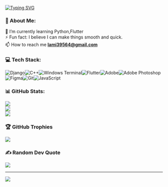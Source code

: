 <a href="https://git.io/typing-svg"><img src="https://readme-typing-svg.demolab.com?font=Fira+Code&duration=2000&pause=1000&center=true&vCenter=true&multiline=true&random=false&^width=435&height=100&lines=Hi+%F0%9F%91%8B%2C+I'm+Abbou+Lamis+Nesrine;Web+developer+from+Algeria" alt="Typing SVG" /></a>


<!---
<h1 align="center">           Hi 👋, I'm Abbou Lamis Nesrine</h1>
<h3 align="center">Web developer from Algeria</h3>
--->
### 💫 About Me:
🌱 I’m currently learning Python,Flutter<br>⚡ Fun fact: I believe I can make things smooth and quick.<br>
📫 How to reach me **lami39564@gmail.com**

### 💻 Tech Stack:
![Django](https://img.shields.io/badge/django-%23092E20.svg?style=for-the-badge&logo=django&logoColor=white)![C++](https://img.shields.io/badge/c++-%2300599C.svg?style=for-the-badge&logo=c%2B%2B&logoColor=white)![Windows Terminal](https://img.shields.io/badge/Windows%20Terminal-%234D4D4D.svg?style=for-the-badge&logo=windows-terminal&logoColor=white)![Flutter](https://img.shields.io/badge/Flutter-%2302569B.svg?style=for-the-badge&logo=Flutter&logoColor=white)![Adobe](https://img.shields.io/badge/adobe-%23FF0000.svg?style=for-the-badge&logo=adobe&logoColor=white)![Adobe Photoshop](https://img.shields.io/badge/adobe%20photoshop-%2331A8FF.svg?style=for-the-badge&logo=adobe%20photoshop&logoColor=white)![Figma](https://img.shields.io/badge/figma-%23F24E1E.svg?style=for-the-badge&logo=figma&logoColor=white)![Git](https://img.shields.io/badge/git-%23F05033.svg?style=for-the-badge&logo=git&logoColor=white)![JavaScript](https://img.shields.io/badge/javascript-%23323330.svg?style=for-the-badge&logo=javascript&logoColor=%23F7DF1E)
### 📊 GitHub Stats:
![](https://github-readme-stats.vercel.app/api?username=simaLLamis&theme=neon&hide_border=false&include_all_commits=false&count_private=false)<br/>
![](https://github-readme-streak-stats.herokuapp.com/?user=simaLLamis&theme=neon&hide_border=false)<br/>
![](https://github-readme-stats.vercel.app/api/top-langs/?username=simaLLamis&theme=neon&hide_border=false&include_all_commits=false&count_private=false&layout=compact)


### 🏆 GitHub Trophies
![](https://github-profile-trophy.vercel.app/?username=simaLLamis&theme=radical&no-frame=false&no-bg=true&margin-w=4)

### ✍️ Random Dev Quote
![](https://quotes-github-readme.vercel.app/api?type=vetical&theme=tokyonight)

---
[![](https://visitcount.itsvg.in/api?id=simaLLamis&icon=2&color=11)](https://visitcount.itsvg.in)

<!-- Proudly created with GPRM ( https://gprm.itsvg.in ) -->

